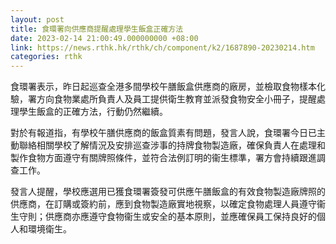 ```yaml
---
layout: post
title: 食環署向供應商提醒處理學生飯盒正確方法
date: 2023-02-14 21:00:49.000000000 +08:00
link: https://news.rthk.hk/rthk/ch/component/k2/1687890-20230214.htm
categories: rthk
---
```


食環署表示，昨日起巡查全港多間學校午膳飯盒供應商的廠房，並檢取食物樣本化驗，署方向食物業處所負責人及員工提供衛生教育並派發食物安全小冊子，提醒處理學生飯盒的正確方法，行動仍然繼續。

對於有報道指，有學校午膳供應商的飯盒質素有問題，發言人說，食環署今日已主動聯絡相關學校了解情況及安排巡查涉事的持牌食物製造廠，確保負責人在處理和製作食物方面遵守有關牌照條件，並符合法例訂明的衞生標準，署方會持續跟進調查工作。

發言人提醒，學校應選用已獲食環署簽發可供應午膳飯盒的有效食物製造廠牌照的供應商，在訂購或簽約前，應到食物製造廠實地視察，以確定食物處理人員遵守衞生守則；供應商亦應遵守食物衞生或安全的基本原則，並應確保員工保持良好的個人和環境衛生。
